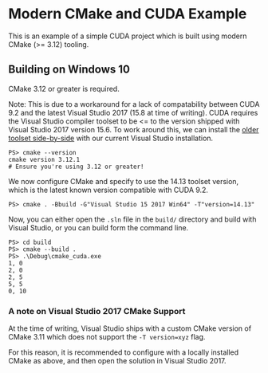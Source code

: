 # Modern CMake and CUDA Example
This is an example of a simple CUDA project which is built using modern CMake (>= 3.12) tooling.

## Building on Windows 10
CMake 3.12 or greater is required.

Note: This is due to a workaround for a lack of compatability between CUDA 9.2 and the latest Visual Studio 2017 (15.8 at time of writing). CUDA requires the Visual Studio compiler toolset to be <= to the version shipped with Visual Studio 2017 version 15.6. To work around this, we can install the [older toolset side-by-side](https://blogs.msdn.microsoft.com/vcblog/2017/11/15/side-by-side-minor-version-msvc-toolsets-in-visual-studio-2017/) with our current Visual Studio installation.

```
PS> cmake --version
cmake version 3.12.1
# Ensure you're using 3.12 or greater!
```

We now configure CMake and specify to use the 14.13 toolset version, which is the latest known version compatible with CUDA 9.2.

```
PS> cmake . -Bbuild -G"Visual Studio 15 2017 Win64" -T"version=14.13"
```

Now, you can either open the `.sln` file in the `build/` directory and build with Visual Studio, or you can build form the command line.

```
PS> cd build
PS> cmake --build .
PS> .\Debug\cmake_cuda.exe
1, 0
2, 0
2, 5
5, 5
0, 10
```

### A note on Visual Studio 2017 CMake Support
At the time of writing, Visual Studio ships with a custom CMake version of CMake 3.11 which does not support the `-T version=xyz` flag.

For this reason, it is recommended to configure with a locally installed CMake as above, and then open the solution in Visual Studio 2017.
